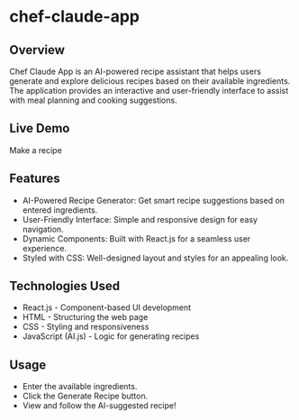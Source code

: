 # chef-claude-app
<h2>Overview</h2>
<p>Chef Claude App is an AI-powered recipe assistant that helps users generate and explore delicious recipes based on their available ingredients. The application provides an interactive and user-friendly interface to assist with meal planning and cooking suggestions.</p>

<h2>Live Demo</h2>
<a href="https://chef-claude-iota.vercel.app/" style="text-decoration: none">Make a recipe</a>

<h2>Features</h2>
<ul>
  <li>AI-Powered Recipe Generator: Get smart recipe suggestions based on entered ingredients.</li>
  <li>User-Friendly Interface: Simple and responsive design for easy navigation.</li>
  <li>Dynamic Components: Built with React.js for a seamless user experience.</li>
  <li>Styled with CSS: Well-designed layout and styles for an appealing look.</li>
</ul>

<h2>Technologies Used</h2>
<ul>
  <li>React.js - Component-based UI development</li>
  <li>HTML - Structuring the web page</li>
  <li>CSS - Styling and responsiveness</li>
  <li>JavaScript (AI.js) - Logic for generating recipes</li>
</ul>

<h2>Usage</h2>
<ul>
  <li>Enter the available ingredients.</li>
  <li>Click the Generate Recipe button.</li>
  <li>View and follow the AI-suggested recipe!</li>
</ul>
